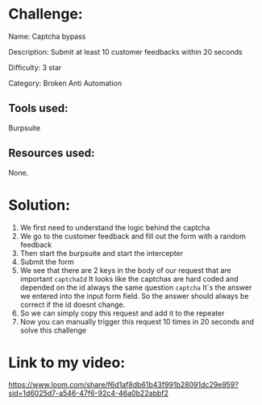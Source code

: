 # Challenge: 

Name: Captcha bypass

Description: Submit at least 10 customer feedbacks within 20 seconds

Difficulty: 3 star

Category: Broken Anti Automation

## Tools used:

Burpsuite

## Resources used:

None.

# Solution:

1. We first need to understand the logic behind the captcha
2. We go to the customer feedback and fill out the form with a random feedback
3. Then start the burpsuite and start the intercepter
4. Submit the form
5. We see that there are 2 keys in the body of our request that are important
   `captchaId` It looks like the captchas are hard coded and depended on the id always the same question
   `captcha` It´s the answer we entered into the input form field. So the answer should always be correct if the id doesnt change.
6. So we can simply copy this request and add it to the repeater
7. Now you can manually trigger this request 10 times in 20 seconds and solve this challenge
   
# Link to my video: 

https://www.loom.com/share/f6d1af8db61b43f991b28091dc29e959?sid=1d6025d7-a546-47f6-92c4-46a0b22abbf2

